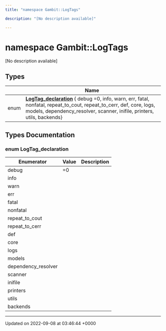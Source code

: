 ```yaml
---
title: "namespace Gambit::LogTags"

description: "[No description available]"

---
```


# namespace Gambit::LogTags

[No description available]

## Types

|                | Name           |
| -------------- | -------------- |
| enum| **[LogTag_declaration](/documentation/code/namespaces/namespacegambit_1_1logtags/#enum-logtag-declaration)** { debug =0, info, warn, err, fatal, nonfatal, repeat_to_cout, repeat_to_cerr, def, core, logs, models, dependency_resolver, scanner, inifile, printers, utils, backends} |

## Types Documentation

### enum LogTag_declaration

| Enumerator | Value | Description |
| ---------- | ----- | ----------- |
| debug | =0|   |
| info | |   |
| warn | |   |
| err | |   |
| fatal | |   |
| nonfatal | |   |
| repeat_to_cout | |   |
| repeat_to_cerr | |   |
| def | |   |
| core | |   |
| logs | |   |
| models | |   |
| dependency_resolver | |   |
| scanner | |   |
| inifile | |   |
| printers | |   |
| utils | |   |
| backends | |   |









-------------------------------

Updated on 2022-09-08 at 03:46:44 +0000
